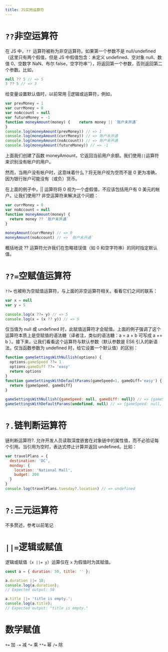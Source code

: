 ```yaml
---
title: JS实用运算符
---
```

# `??`非空运算符

在 JS 中，`?? `运算符被称为非空运算符。如果第一个参数不是 null/undefined（这里只有两个假值，但是 JS 中假值包含：未定义 undefined、空对象 null、数值 0、空数字 NaN、布尔 false，空字符串''），将返回第一个参数，否则返回第二个参数。比如，

```js
null ?? 5 // => 5
3 ?? 5 // => 3
```

给变量设置默认值时，以前常用 ||逻辑或运算符，例如，

```js
var prevMoney = 1
var currMoney = 0
var noAccount = null
var futureMoney = -1
function moneyAmount(money) {    return money || `账户未开通`
}
console.log(moneyAmount(prevMoney)) // => 1
console.log(moneyAmount(currMoney)) // => 账户未开通
console.log(moneyAmount(noAccount)) // => 账户未开通
console.log(moneyAmount(futureMoney)) // => -1
```
上面我们创建了函数 moneyAmount，它返回当前用户余额。我们使用` || `运算符来识别没有帐户的用户。

然而，当用户没有帐户时，这意味着什么？将无账户视为空而不是 0 更为准确，因为银行账户可能没有（或负）货币。

在上面的例子中，|| 运算符将 0 视为一个虚假值，不应该包括用户有 0 美元的帐户。让我们使用?? 非空运算符来解决这个问题：

```js
var currMoney = 0
var noAccount = null
function moneyAmount(money) {
  return money ?? `账户未开通`
}
 
moneyAmount(currMoney) // => 0
moneyAmount(noAccount) // => `账户未开通`
```

概括地说 ?? 运算符允许我们在忽略错误值（如 0 和空字符串）的同时指定默认值。

# `??=`空赋值运算符

`??=` 也被称为空赋值运算符，与上面的非空运算符相关。看看它们之间的联系：

```js
var x = null
var y = 5
 
console.log(x ??= y) // => 5
console.log(x = (x ?? y)) // => 5
```

仅当值为 null 或 undefined 时，此赋值运算符才会赋值。上面的例子强调了这个运算符本质上是空赋值的语法糖（译者注，类似的语法糖：a = a + b 可写成 a += b ）。接下来，让我们看看这个运算符与默认参数（默认参数是 ES6 引入的新语法，仅当函数参数为 undefined 时，给它设置一个默认值）的区别：
```js
function gameSettingsWithNullish(options) {
  options.gameSpeed ??= 1
  options.gameDiff ??= 'easy' 
  return options
}
function gameSettingsWithDefaultParams(gameSpeed=1, gameDiff='easy') {
  return {gameSpeed, gameDiff}
}
 
gameSettingsWithNullish({gameSpeed: null, gameDiff: null}) // => {gameSpeed: 1, gameDiff: 'easy'}
gameSettingsWithDefaultParams(undefined, null) // => {gameSpeed: null, gameDiff: null}
```

# `?.`链判断运算符

链判断运算符?. 允许开发人员读取深度嵌套在对象链中的属性值，而不必验证每个引用。当引用为空时，表达式停止计算并返回 undefined。比如：
```js
var travelPlans = {
  destination: 'DC',
  monday: {
    location: 'National Mall',
    budget: 200
  }
}
console.log(travelPlans.tuesday?.location) // => undefined
```

# `?:`三元运算符

不多赘述，参考以前笔记

# `||=`逻辑或赋值

逻辑或赋值（`x ||= y`）运算仅在 `x` 为假值时为其赋值。
```js
const a = { duration: 50, title: '' };

a.duration ||= 10;
console.log(a.duration);
// Expected output: 50

a.title ||= 'title is empty.';
console.log(a.title);
// Expected output: "title is empty."
```

# 数学赋值
`+=` 加
`-=` 减
`*=` 乘
`**=` 幂
`/=` 除